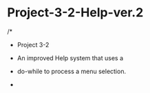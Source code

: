 # Project-3-2-Help-ver.2
/*
* Project 3-2
* An improved Help system that uses a 
* do-while to process a menu selection.

*
